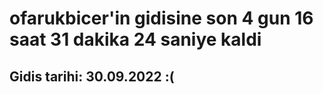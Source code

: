 # ofarukbicer'in gidisine son 4 gun 16 saat 31 dakika 24 saniye kaldi

## Gidis tarihi: 30.09.2022 :(